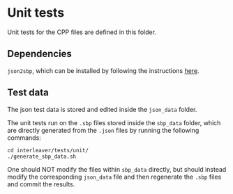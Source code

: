 # Unit tests

Unit tests for the CPP files are defined in this folder.

## Dependencies

`json2sbp`, which can be installed by following the instructions [here](https://github.com/swift-nav/libsbp/tree/master/haskell#install-from-hackage).

## Test data

The json test data is stored and edited inside the `json_data` folder.

The unit tests run on the `.sbp` files stored inside the `sbp_data` folder, which are directly generated from the `.json` files by running the following commands:
```
cd interleaver/tests/unit/
./generate_sbp_data.sh
```
One should NOT modify the files within `sbp_data` directly, but should instead modify the corresponding `json_data` file and then regenerate the `.sbp` files and commit the results.

